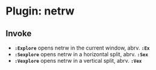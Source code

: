 # Plugin: netrw


## Invoke
- **`:Explore`**      opens netrw in the current window, abrv. **`:Ex`**
- **`:Sexplore`**     opens netrw in a horizontal split, abrv. **`:Sex`**
- **`:Vexplore`**     opens netrw in a vertical split, abrv. **`:Vex`**
